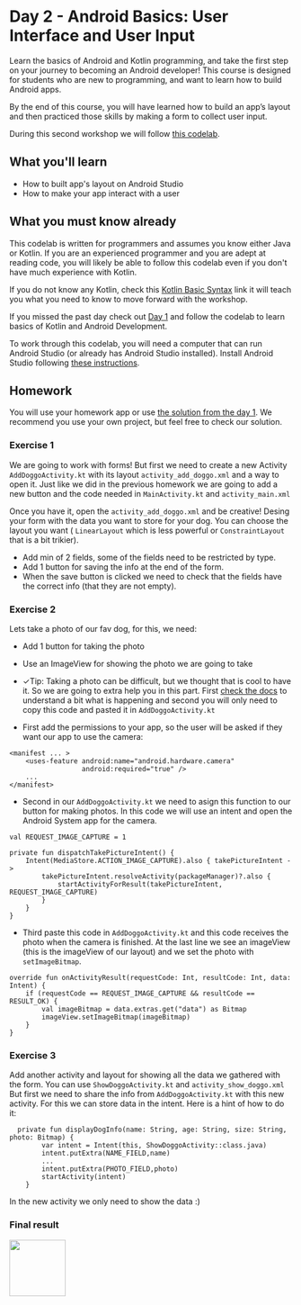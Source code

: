 # Day 2 - Android Basics: User Interface and User Input

Learn the basics of Android and Kotlin programming, and take the first step on your journey to becoming an Android developer! This course is designed for students who are new to programming, and want to learn how to build Android apps. 

By the end of this course, you will have learned how to build an app’s layout and then practiced those skills by making a form to collect user input.

During this second workshop we will follow [this codelab](http://xariti.pandiandcode.com/codelabs/wwcbcn-android-interface-inputs/#0).

## What you'll learn

- How to built app's layout on Android Studio
- How to make your app interact with a user

## What you must know already

This codelab is written for programmers and assumes you know either Java or Kotlin. If you are an experienced programmer and you are adept at reading code, you will likely be able to follow this codelab even if you don't have much experience with Kotlin.

If you do not know any Kotlin, check this [Kotlin Basic Syntax](https://kotlinlang.org/docs/reference/basic-syntax.html) link it will teach you what you need to know to move forward with the workshop. 

If you missed the past day check out [Day 1](https://github.com/WomenWhoCode/AndroidWorkshops_BCN/blob/master/Day%201%20-%20Kotlin%20Basics/README.md) and follow the codelab to learn basics of Kotlin and Android Development. 

To work through this codelab, you will need a computer that can run Android Studio (or already has Android Studio installed). Install Android Studio following [these instructions](https://github.com/WomenWhoCode/AndroidWorkshops_BCN/blob/master/Installation.md).


## Homework
You will use your homework app or use [the solution from the day 1](https://github.com/WomenWhoCode/AndroidWorkshops_BCN/tree/master/Day%201%20-%20Kotlin%20Basics/DoggoApp). We recommend you use your own project, but feel free to check our solution.

### Exercise 1
We are going to work with forms! But first we need to create a new Activity `AddDoggoActivity.kt` with its layout `activity_add_doggo.xml` and a way to open it.
Just like we did in the previous homework we are going to add a new button and the code needed in `MainActivity.kt` and `activity_main.xml`

Once you have it, open the `activity_add_doggo.xml` and be creative! Desing your form with the data you want to store
for your dog. You can choose the layout you want ( `LinearLayout` which is less powerful or  `ConstraintLayout`  that is a bit trikier).

* Add min of 2 fields, some of the fields need to be restricted by type.
* Add 1 button for saving the info at the end of the form.
* When the save button is clicked we need to check that the fields have the correct info (that they are not empty).


### Exercise 2
Lets take a photo of our fav dog, for this, we need:
* Add 1 button for taking the photo
* Use an ImageView for showing the photo we are going to take
* ✓Tip: Taking a photo can be difficult, but we thought that is cool to have it. So we are going to extra help you in this part. First [check the docs](https://developer.android.com/training/camera/photobasics) to understand a bit what is happening
and second you will only need to copy this code and pasted it in `AddDoggoActivity.kt`

* First add the permissions to your app, so the user will be asked if they want our app to use the camera:
```
<manifest ... >
    <uses-feature android:name="android.hardware.camera"
                  android:required="true" />
    ...
</manifest>
``` 

* Second in our `AddDoggoActivity.kt` we need to asign this function to our button for making photos. In this code we will use an intent and open the Android System app for the camera.

```
val REQUEST_IMAGE_CAPTURE = 1

private fun dispatchTakePictureIntent() {
    Intent(MediaStore.ACTION_IMAGE_CAPTURE).also { takePictureIntent ->
        takePictureIntent.resolveActivity(packageManager)?.also {
            startActivityForResult(takePictureIntent, REQUEST_IMAGE_CAPTURE)
        }
    }
}
``` 

* Third paste this code in  `AddDoggoActivity.kt` and this code receives the photo when the camera is finished. At the last line we see an imageView (this is the imageView of our layout) and we set the photo with `setImageBitmap`.
```
override fun onActivityResult(requestCode: Int, resultCode: Int, data: Intent) {
    if (requestCode == REQUEST_IMAGE_CAPTURE && resultCode == RESULT_OK) {
        val imageBitmap = data.extras.get("data") as Bitmap
        imageView.setImageBitmap(imageBitmap)
    }
}
```

### Exercise 3
Add another activity and layout for showing all the data we gathered with the form. You can use `ShowDoggoActivity.kt` and `activity_show_doggo.xml`
But first we need to share the info from `AddDoggoActivity.kt` with this new activity. For this we can store data in the intent. Here is a hint of how to do it:
```
  private fun displayDogInfo(name: String, age: String, size: String, photo: Bitmap) {
        var intent = Intent(this, ShowDoggoActivity::class.java)
        intent.putExtra(NAME_FIELD,name)
        ...
        intent.putExtra(PHOTO_FIELD,photo)
        startActivity(intent)
    }
 ```
 In the new activity we only need to show the data :) 


### Final result

<img src="https://github.com/WomenWhoCode/AndroidWorkshops_BCN/blob/master/Day%202%20-%20Android%20Basics/form_lesson_2.gif" width="100" />

